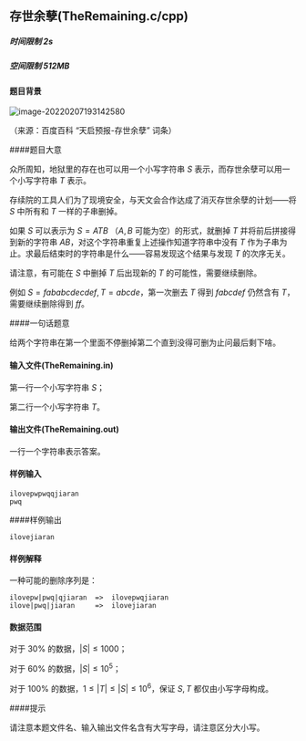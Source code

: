## 存世余孽(TheRemaining.c/cpp)

##### 时间限制  2s

##### 空间限制  512MB

#### 题目背景

![image-20220207193142580](C:\Users\asus\AppData\Roaming\Typora\typora-user-images\image-20220207193142580.png)

（来源：百度百科 “天启预报-存世余孽” 词条）

####题目大意

众所周知，地狱里的存在也可以用一个小写字符串 $S$ 表示，而存世余孽可以用一个小写字符串 $T$ 表示。

存续院的工具人们为了现境安全，与天文会合作达成了消灭存世余孽的计划——将 $S$ 中所有和 $T$ 一样的子串删掉。

如果 $S$ 可以表示为 $S=ATB$ （$A,B$ 可能为空）的形式，就删掉 $T$ 并将前后拼接得到新的字符串 $AB$，对这个字符串重复上述操作知道字符串中没有 $T$ 作为子串为止。求最后结束时的字符串是什么——容易发现这个结果与发现 $T$ 的次序无关。

请注意，有可能在 $S$ 中删掉 $T$ 后出现新的 $T$ 的可能性，需要继续删除。

例如 $S=fababcdecdef,T=abcde$，第一次删去 $T$ 得到 $fabcdef$ 仍然含有 $T$，需要继续删除得到 $ff$。

####一句话题意

给两个字符串在第一个里面不停删掉第二个直到没得可删为止问最后剩下啥。

#### 输入文件(TheRemaining.in)

第一行一个小写字符串 $S$；

第二行一个小写字符串 $T$。

#### 输出文件(TheRemaining.out)

一行一个字符串表示答案。

#### 样例输入

```
ilovepwpwqqjiaran
pwq
```

####样例输出

```
ilovejiaran
```

#### 样例解释

一种可能的删除序列是：

```
ilovepw|pwq|qjiaran  =>  ilovepwqjiaran
ilove|pwq|jiaran	 =>  ilovejiaran
```

#### 数据范围

对于 $30\%$ 的数据，$|S|\le 1000$；

对于 $60\%$ 的数据，$|S|\le10^5$；

对于 $100\%$ 的数据，$1\le |T|\le |S|\le10^6$，保证 $S,T$ 都仅由小写字母构成。

####提示

请注意本题文件名、输入输出文件名含有大写字母，请注意区分大小写。
